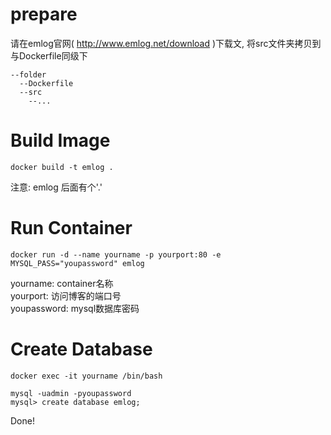 # prepare
请在emlog官网( http://www.emlog.net/download )下载文, 将src文件夹拷贝到与Dockerfile同级下
```
--folder
  --Dockerfile
  --src
    --...
```
# Build Image
```
docker build -t emlog .
```
注意: emlog 后面有个'.'
# Run Container
```
docker run -d --name yourname -p yourport:80 -e MYSQL_PASS="youpassword" emlog
```
yourname: container名称  
yourport: 访问博客的端口号  
youpassword: mysql数据库密码 
# Create Database
```
docker exec -it yourname /bin/bash
```
```
mysql -uadmin -pyoupassword
mysql> create database emlog;
```
Done!

